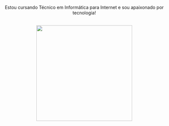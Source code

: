 <p align="center"> Estou cursando Técnico em Informática para Internet e sou apaixonado por tecnologia! <br> <br> </p>
<p align="center">
  <img src="https://i.pinimg.com/originals/86/68/d9/8668d99b7fd5e3855ef8881b7000b98f.gif" width="300" />
</p>
